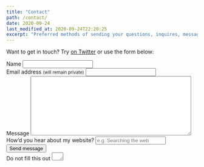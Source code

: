 ```yaml
---
title: "Contact"
path: /contact/
date: 2020-09-24
last_modified_at: 2020-09-24T22:20:25
excerpt: "Preferred methods of sending your questions, inquires, messages, and love letters to me."
---
```


Want to get in touch? Try [on Twitter](https://twitter.com/griff_rees) or use the form below:

<form id="form1" name="form1" accept-charset="UTF-8" autocomplete="off" enctype="multipart/form-data" method="post" novalidate action="https://griffithrees.wufoo.com/forms/m1d7mgzo0panxyx/#public">
  <div class="form-group">
    <label id="title7" for="Field7">Name
      <input id="Field7" name="Field7" type="text" spellcheck="false" maxlength="255" required>
    </label>
  </div>
  <div class="form-group">
    <label id="title3" for="Field3">Email address <small>(will remain private)</small>
      <input id="Field3" name="Field3" type="email" spellcheck="false" maxlength="255" required pattern="[a-z0-9!#$%&'*+/=?^_`{|}~-]+(?:\.[a-z0-9!#$%&'*+/=?^_`{|}~-]+)*@(?:[a-z0-9](?:[a-z0-9-]*[a-z0-9])?\.)+[a-z0-9](?:[a-z0-9-]*[a-z0-9])?">
    </label>
  </div>
  <div class="form-group">
    <label id="title4" for="Field4">Message
      <textarea id="Field4" name="Field4" spellcheck="true" rows="10" cols="50" required></textarea>
    </label>
  </div>
  <div class="form-group">
    <label id="title6" for="Field6">How&rsquo;d you hear about my website?
      <input id="Field6" name="Field6" type="text" maxlength="255" placeholder="e.g. Searching the web">
    </label>
  </div>
  <div class="form-group">
    <button id="saveForm" name="saveForm" class="btn submit" type="submit">Send message</button>
  </div>
  <div class="form-group hidden">
    <label for="comment">Do not fill this out
      <textarea name="comment" id="comment" rows="1" cols="1"></textarea>
      <input type="hidden" id="idstamp" name="idstamp" value="iHxQClDynR1Fd39u+rrxZ9c+AZOXoE8cXNkUJ76KWnQ=">
    </label>
  </div>
</form>
